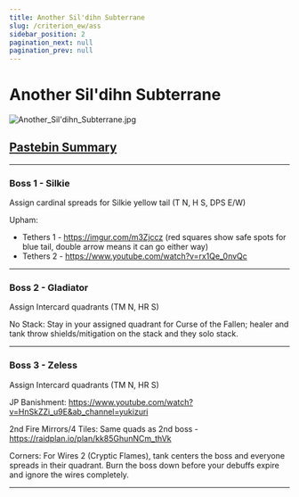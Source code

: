 ```yaml
---
title: Another Sil'dihn Subterrane
slug: /criterion_ew/ass
sidebar_position: 2
pagination_next: null
pagination_prev: null
---
```


# Another Sil'dihn Subterrane
![Another_Sil'dihn_Subterrane.jpg](/criterion/Another_Sil'dihn_Subterrane.jpg)

## [Pastebin Summary](https://pastebin.com/htyvm36x)

***
### Boss 1 - Silkie
Assign cardinal spreads for Silkie yellow tail (T N, H S, DPS E/W)

Upham:
* Tethers 1 - https://imgur.com/m3Zjccz (red squares show safe spots for blue tail, double arrow means it can go either way)
* Tethers 2 - https://www.youtube.com/watch?v=rx1Qe_0nvQc
 ***
### Boss 2 - Gladiator
Assign Intercard quadrants (TM N, HR S)

No Stack: Stay in your assigned quadrant for Curse of the Fallen; healer and tank throw shields/mitigation on the stack and they solo stack.
 ***
### Boss 3 - Zeless
Assign Intercard quadrants (TM N, HR S)

JP Banishment: https://www.youtube.com/watch?v=HnSkZZi_u9E&ab_channel=yukizuri

2nd Fire Mirrors/4 Tiles: Same quads as 2nd boss - https://raidplan.io/plan/kk85GhunNCm_thVk

Corners: For Wires 2 (Cryptic Flames), tank centers the boss and everyone spreads in their quadrant. Burn the boss down before your debuffs expire and ignore the wires completely.
***
